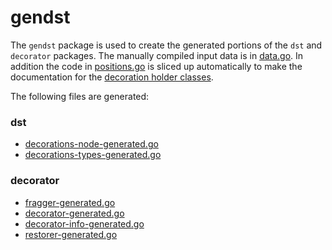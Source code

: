 # gendst

The `gendst` package is used to create the generated portions of the `dst` and `decorator` packages.
The manually compiled input data is in [data.go](https://github.com/dave/dst/blob/master/gendst/data/data.go). 
In addition the code in [positions.go](https://github.com/dave/dst/blob/master/gendst/data/positions.go)
is sliced up automatically to make the documentation for the [decoration holder classes](https://github.com/dave/dst/blob/master/decorations-types-generated.go).

The following files are generated: 

### dst
* [decorations-node-generated.go](https://github.com/dave/dst/blob/master/decorations-node-generated.go)
* [decorations-types-generated.go](https://github.com/dave/dst/blob/master/decorations-types-generated.go)

### decorator
* [fragger-generated.go](https://github.com/dave/dst/blob/master/decorator/fragger-generated.go)
* [decorator-generated.go](https://github.com/dave/dst/blob/master/decorator/decorator-generated.go)
* [decorator-info-generated.go](https://github.com/dave/dst/blob/master/decorator/decorator-info-generated.go)
* [restorer-generated.go](https://github.com/dave/dst/blob/master/decorator/restorer-generated.go)